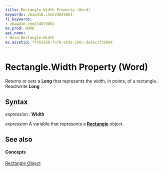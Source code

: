 ```yaml
---
title: Rectangle.Width Property (Word)
keywords: vbawd10.chm234029061
f1_keywords:
- vbawd10.chm234029061
ms.prod: WORD
api_name:
- Word.Rectangle.Width
ms.assetid: f745556b-fa79-c63a-256c-de2bc1f32084
---
```



# Rectangle.Width Property (Word)

Returns or sets a  **Long** that represents the width, in points, of a rectangle. Read/write **Long** .


## Syntax

 _expression_ . **Width**

 _expression_ A variable that represents a **[Rectangle](rectangle-object-word.md)** object.


## See also


#### Concepts


[Rectangle Object](rectangle-object-word.md)

